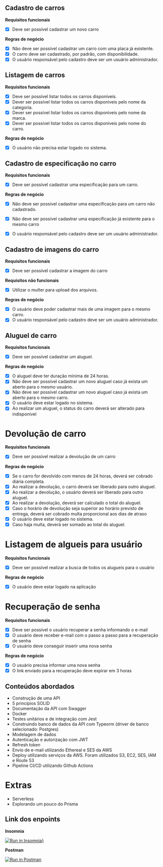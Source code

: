 ## Cadastro de carros

**Requisitos funcionais**
* [x] Deve ser possível cadastrar um novo carro

**Regras de negócio**
* [x] Não deve ser possível cadastrar um carro com uma placa já existente.
* [x] O carro deve ser cadastrado, por padrão, com disponibilidade.
* [x] O usuário responsável pelo cadastro deve ser um usuário administrador.

## Listagem de carros

**Requisitos funcionais**
* [x] Deve ser possível listar todos os carros disponíveis.
* [x] Dever ser possível listar todos os carros disponíveis pelo nome da categoria.
* [x] Dever ser possível listar todos os carros disponíveis pelo nome da marca.
* [x] Dever ser possível listar todos os carros disponíveis pelo nome do carro.

**Regras de negócio**
* [x] O usuário não precisa estar logado no sistema.

## Cadastro de especificação no carro

**Requisitos funcionais**
* [x] Deve ser possível cadastrar uma especificação para um carro.

**Regras de negócio**
* [x] Não deve ser possível cadastrar uma especificação para um carro não cadastrado.

* [x] Não deve ser possível cadastrar uma especificação já existente para o mesmo carro

* [x] O usuário responsável pelo cadastro deve ser um usuário administrador.

## Cadastro de imagens do carro

**Requisitos funcionais**
* [x] Deve ser possível cadastrar a imagem do carro 

**Requisitos não funcionais**
* [x] Utilizar o multer para upload dos arquivos.

**Regras de negócio**
* [x] O usuário deve poder cadastrar mais de uma imagem para o mesmo carro.
* [x] O usuário responsável pelo cadastro deve ser um usuário administrador.

## Aluguel de carro

**Requisitos funcionais**
* [x] Deve ser possível cadastrar um aluguel.

**Regras de negócio**
* [x] O aluguel deve ter duração mínima de 24 horas.
* [x] Não deve ser possível cadastrar um novo aluguel caso já exista um aberto para o mesmo usuário.
* [x] Não deve ser possível cadastrar um novo aluguel caso já exista um aberto para o mesmo carro.
* [x] O usuário deve estar logado no sistema.
* [x] Ao realizar um aluguel, o status do carro deverá ser alterado para indisponível

# Devolução de carro

**Requisitos funcionais**
* [x] Deve ser possível realizar a devolução de um carro

**Regras de negócio**
* [x] Se o carro for devolvido com menos de 24 horas, deverá ser cobrado diária completa.
* [x] Ao realizar a devolução, o carro deverá ser liberado para outro aluguel.
* [x] Ao realizar a devolução, o usuário deverá ser liberado para outro aluguel.
* [x] Ao realizar a devolução, deverá ser calculado o total do aluguel.
* [x] Caso o horário de devolução seja superior ao horário previsto de entrega, deverá ser cobrado multa proporcional
     aos dias de atraso
* [x] O usuário deve estar logado no sistema.
* [x] Caso haja multa, deverá ser somado ao total do aluguel.

# Listagem de algueis para usuário

**Requisitos funcionais**
* [x] Deve ser possível realizar a busca de todos os alugueis para o usuário

**Regras de negócio**
* [x] O usuário deve estar logado na aplicação

# Recuperação de senha
**Requisitos funcionais**
* [x] Deve ser possível o usuário recuperar a senha informando o e-mail
* [x] O usuário deve receber e-mail com o passo a passo para a recuperação de senha
* [x] O usuário deve conseguir inserir uma nova senha

**Regras de negócio**
* [x] O usuário precisa informar uma nova senha
* [x] O link enviado para a recuperação deve expirar em 3 horas

## Conteúdos abordados
* Construção de uma API
* 5 princípios SOLID
* Documentação da API com Swagger
* Docker
* Testes unitários e de integração com Jest
* Construindo banco de dados da API com Typeorm (driver de banco selecionado: Postgres)
* Modelagem de dados
* Autenticação e autorização com JWT
* Refresh token
* Envio de e-mail utilizando Ethereal e SES da AWS
* Deploy utilizando serviços da AWS. Foram utilizados S3, EC2, SES, IAM e Route 53 
* Pipeline CI/CD utilizando Github Actions

# Extras
* Serverless
* Explorando um pouco do Prisma

## Link dos enpoints

**Insomnia**

[![Run in Insomnia}](https://insomnia.rest/images/run.svg)](https://insomnia.rest/run/?label=Rentx%20-%20Rocketseat%20-%20Node.js&uri=https%3A%2F%2Fgist.githubusercontent.com%2FVictorMello1993%2Fd5551335476de7f0a0037a7eb3f62761%2Fraw%2F440e1793da91019f40615f022206bab853ecb8bd%2Fgistfile1.txt)

**Postman**

[![Run in Postman](https://run.pstmn.io/button.svg)](https://app.getpostman.com/run-collection/3d5f051d0d1da11ec00b?action=collection%2Fimport)
